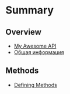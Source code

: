 # Summary

## Overview

* [My Awesome API](README.md)
* [Общая информация](obschaya-informatsiya.md)

## Methods

* [Defining Methods](methods.md)

